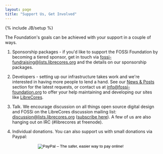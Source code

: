 ```yaml
---
layout: page
title: "Support Us, Get Involved"
---
```

{% include JB/setup %}

The Foundation's goals can be achieved with your support in a couple of ways.

1. Sponsorship packages - if you'd like to support the FOSSi Foundation by becoming a tiered sponsor, get in touch via <a href="mailto:fossi-fundraising@lists.librecores.org?subject=FOSSi sponsorship enquiry">fossi-fundraising@lists.librecores.org</a> and the details on our sponsorship packages.

2. Developers - setting up our infrastructure takes work and we're interested in having more people to lend a hand. See our <a href="/archive.html">News &amp; Posts</a> section for the latest requests, or contact us at  <a
href="mailto:info@fossi-foundation.org">info@fossi-foundation.org</a> to offer your help maintaining and developing our sites like <a href="https://librecores.org">LibreCores</a>.

3. Talk. We encourage discussion on all things open source digital design and FOSSi on the LibreCores discussion mailing list: <a
href="mailto:discussion@lists.librecores.org">discussion@lists.librecores.org</a>
(<a href="https://lists.librecores.org/listinfo/discussion">subscribe
here</a>). A few of us are also hanging out on IRC (#librecores at
freenode).

4. Individual donations. You can also support us with small donations via Paypal:

<center>
<form action="https://www.paypal.com/cgi-bin/webscr" method="post"
target="_top">
<input type="hidden" name="cmd" value="_s-xclick">
<input type="hidden" name="hosted_button_id" value="QHKDZY6XM44YN">
<input type="image"
src="https://www.paypalobjects.com/en_US/GB/i/btn/btn_donateCC_LG.gif"
border="0" name="submit" alt="PayPal – The safer, easier way to pay
online!">
<img alt="" border="0"
src="https://www.paypalobjects.com/en_GB/i/scr/pixel.gif" width="1"
height="1">
</form>
</center>

